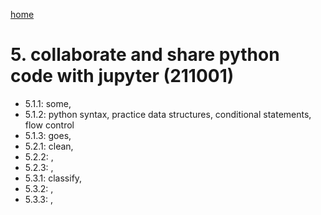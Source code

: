[home](https://nils-holmberg.github.io/sfac-py/)

# 5. collaborate and share python code with jupyter (211001)

- 5.1.1: some, 
- 5.1.2: python syntax, practice data structures, conditional statements, flow control
- 5.1.3: goes, 
- 5.2.1: clean, 
- 5.2.2: , 
- 5.2.3: , 
- 5.3.1: classify, 
- 5.3.2: , 
- 5.3.3: , 
